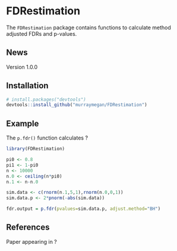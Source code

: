 FDRestimation
========

The `FDRestimation` package contains functions to calculate method adjusted FDRs and p-values. 

News
----
Version 1.0.0

Installation
------------

``` r
# install.packages("devtools")
devtools::install_github("murraymegan/FDRestimation")
```

Example
-------

The `p.fdr()` function calculates ?

``` r
library(FDRestimation)

pi0 <- 0.8
pi1 <- 1-pi0
n <- 10000
n.0 <- ceiling(n*pi0)
n.1 <- n-n.0

sim.data <- c(rnorm(n.1,5,1),rnorm(n.0,0,1))
sim.data.p <- 2*pnorm(-abs(sim.data))

fdr.output = p.fdr(pvalues=sim.data.p, adjust.method="BH")
```

References
----------

Paper appearing in ?

